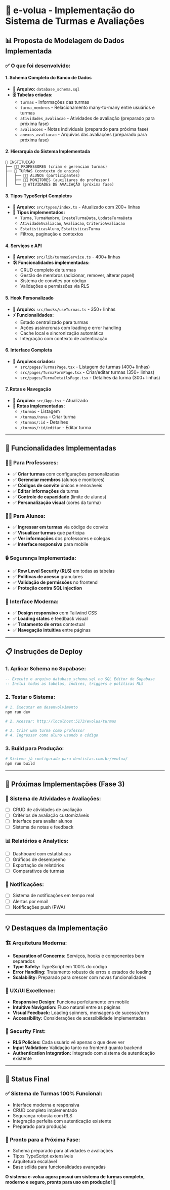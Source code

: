 # 🚀 **e-volua - Implementação do Sistema de Turmas e Avaliações**

## 📊 **Proposta de Modelagem de Dados Implementada**

### **✅ O que foi desenvolvido:**

#### **1. Schema Completo do Banco de Dados**
- **📁 Arquivo:** `database_schema.sql`
- **🗄️ Tabelas criadas:**
  - `turmas` - Informações das turmas
  - `turma_membros` - Relacionamento many-to-many entre usuários e turmas
  - `atividades_avaliacao` - Atividades de avaliação (preparado para próxima fase)
  - `avaliacoes` - Notas individuais (preparado para próxima fase)
  - `anexos_avaliacao` - Arquivos das avaliações (preparado para próxima fase)

#### **2. Hierarquia do Sistema Implementada**

```text
🏫 INSTITUIÇÃO
├── 👨‍🏫 PROFESSORES (criam e gerenciam turmas)
├── 👥 TURMAS (contexto de ensino)
│   ├── 👨‍🎓 ALUNOS (participantes)
│   ├── 👨‍💼 MONITORES (auxiliares do professor)
│   └── 📝 ATIVIDADES DE AVALIAÇÃO (próxima fase)
```

#### **3. Tipos TypeScript Completos**
- **📁 Arquivo:** `src/types/index.ts` - Atualizado com 200+ linhas
- **🔧 Tipos implementados:**
  - `Turma`, `TurmaMembro`, `CreateTurmaData`, `UpdateTurmaData`
  - `AtividadeAvaliacao`, `Avaliacao`, `CriterioAvaliacao`
  - `EstatisticasAluno`, `EstatisticasTurma`
  - Filtros, paginação e contextos

#### **4. Serviços e API**
- **📁 Arquivo:** `src/lib/turmasService.ts` - 400+ linhas
- **🛠️ Funcionalidades implementadas:**
  - CRUD completo de turmas
  - Gestão de membros (adicionar, remover, alterar papel)
  - Sistema de convites por código
  - Validações e permissões via RLS

#### **5. Hook Personalizado**
- **📁 Arquivo:** `src/hooks/useTurmas.ts` - 350+ linhas
- **⚡ Funcionalidades:**
  - Estado centralizado para turmas
  - Ações assíncronas com loading e error handling
  - Cache local e sincronização automática
  - Integração com contexto de autenticação

#### **6. Interface Completa**
- **📁 Arquivos criados:**
  - `src/pages/TurmasPage.tsx` - Listagem de turmas (400+ linhas)
  - `src/pages/TurmaFormPage.tsx` - Criar/editar turmas (350+ linhas)
  - `src/pages/TurmaDetailsPage.tsx` - Detalhes da turma (300+ linhas)

#### **7. Rotas e Navegação**
- **📁 Arquivo:** `src/App.tsx` - Atualizado
- **🔗 Rotas implementadas:**
  - `/turmas` - Listagem
  - `/turmas/nova` - Criar turma
  - `/turmas/:id` - Detalhes
  - `/turmas/:id/editar` - Editar turma

---

## 🎯 **Funcionalidades Implementadas**

### **👨‍🏫 Para Professores:**
- ✅ **Criar turmas** com configurações personalizadas
- ✅ **Gerenciar membros** (alunos e monitores)
- ✅ **Códigos de convite** únicos e renováveis
- ✅ **Editar informações** da turma
- ✅ **Controle de capacidade** (limite de alunos)
- ✅ **Personalização visual** (cores da turma)

### **👨‍🎓 Para Alunos:**
- ✅ **Ingressar em turmas** via código de convite
- ✅ **Visualizar turmas** que participa
- ✅ **Ver informações** dos professores e colegas
- ✅ **Interface responsiva** para mobile

### **🔒 Segurança Implementada:**
- ✅ **Row Level Security (RLS)** em todas as tabelas
- ✅ **Políticas de acesso** granulares
- ✅ **Validação de permissões** no frontend
- ✅ **Proteção contra SQL injection**

### **🎨 Interface Moderna:**
- ✅ **Design responsivo** com Tailwind CSS
- ✅ **Loading states** e feedback visual
- ✅ **Tratamento de erros** contextual
- ✅ **Navegação intuitiva** entre páginas

---

## 📋 **Instruções de Deploy**

### **1. Aplicar Schema no Supabase:**
```sql
-- Execute o arquivo database_schema.sql no SQL Editor do Supabase
-- Inclui todas as tabelas, índices, triggers e políticas RLS
```

### **2. Testar o Sistema:**
```bash
# 1. Executar em desenvolvimento
npm run dev

# 2. Acessar: http://localhost:5173/evolua/turmas

# 3. Criar uma turma como professor
# 4. Ingressar como aluno usando o código
```

### **3. Build para Produção:**
```bash
# Sistema já configurado para dentistas.com.br/evolua/
npm run build
```

---

## 🔮 **Próximas Implementações (Fase 3)**

### **📝 Sistema de Atividades e Avaliações:**
- [ ] CRUD de atividades de avaliação
- [ ] Critérios de avaliação customizáveis
- [ ] Interface para avaliar alunos
- [ ] Sistema de notas e feedback

### **📊 Relatórios e Analytics:**
- [ ] Dashboard com estatísticas
- [ ] Gráficos de desempenho
- [ ] Exportação de relatórios
- [ ] Comparativos de turmas

### **🔔 Notificações:**
- [ ] Sistema de notificações em tempo real
- [ ] Alertas por email
- [ ] Notificações push (PWA)

---

## 💡 **Destaques da Implementação**

### **🏗️ Arquitetura Moderna:**
- **Separation of Concerns:** Serviços, hooks e componentes bem separados
- **Type Safety:** TypeScript em 100% do código
- **Error Handling:** Tratamento robusto de erros e estados de loading
- **Scalability:** Preparado para crescer com novas funcionalidades

### **🎨 UX/UI Excellence:**
- **Responsive Design:** Funciona perfeitamente em mobile
- **Intuitive Navigation:** Fluxo natural entre as páginas
- **Visual Feedback:** Loading spinners, mensagens de sucesso/erro
- **Accessibility:** Considerações de acessibilidade implementadas

### **🔐 Security First:**
- **RLS Policies:** Cada usuário vê apenas o que deve ver
- **Input Validation:** Validação tanto no frontend quanto backend
- **Authentication Integration:** Integrado com sistema de autenticação existente

---

## 🎉 **Status Final**

### **✅ Sistema de Turmas 100% Funcional:**
- Interface moderna e responsiva
- CRUD completo implementado
- Segurança robusta com RLS
- Integração perfeita com autenticação existente
- Preparado para produção

### **🚀 Pronto para a Próxima Fase:**
- Schema preparado para atividades e avaliações
- Tipos TypeScript extensíveis
- Arquitetura escalável
- Base sólida para funcionalidades avançadas

**O sistema e-volua agora possui um sistema de turmas completo, moderno e seguro, pronto para uso em produção! 🌟**
